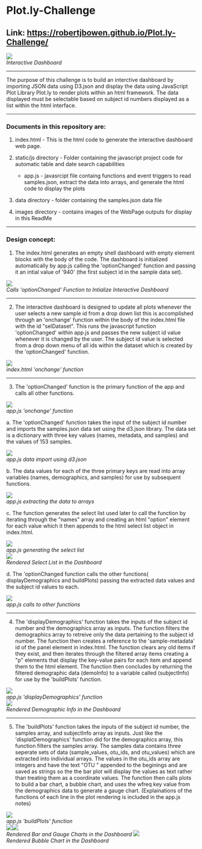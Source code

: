 # Plot.ly-Challenge

## Link: https://robertjbowen.github.io/Plot.ly-Challenge/

<p>
    <img src="https://github.com/robertjbowen/Plot.ly-Challenge/blob/main/images/Picture1.png"/>
    <br>
    <em>Interactive Dashboard</em>
</p>

***

The purpose of this challenge is to build an interctive dashboard by importing JSON data using D3.json and display the data using JavaScript Plot Library Plot.ly to render plots within an html framework. The data displayed must be selectable based on subject id numbers displayed as a list within the html interface.

***

### Documents in this repository are:

1. index.html - This is the html code to generate the interactive dashboard web page.


2. static/js directory - Folder containing the javascript project code for automatic table and date search capabilities
	
	* app.js - javasrcipt file containg functions and event triggers to read samples.json, extract the data into arrays, and generate the html code to display the plots 


3. data directory - folder containing the samples.json data file


4. images directory - contains images of the WebPage outputs for display in this ReadMe

***

### Design concept:

1. The index.html generates an empty shell dashboard with empty element blocks with the body of the code. The dashboard is initialized automatically by app.js calling the 'optionChanged' function and passing it an intial value of '940' (the first subject id in the sample data set).

<p>
    <img src="https://github.com/robertjbowen/Plot.ly-Challenge/blob/main/images/Picture7.png"/>
    <br>
    <em>Calls 'optionChanged' Function to Intialize Interactive Dashboard</em>
</p>

***
2. The interactive dashboard is designed to update all plots whenever the user selects a new sample id from a drop down list this is accomplished through an 'onchange' function within the body of the index.html file with the id "selDataset". This runs the javascript function 'optionChanged' within app.js and passes the new subject id value whenever it is changed by the user. The subject id value is selected from a drop down menu of all ids within the dataset which is created by the 'optionChanged' function.

<p>
    <img src="https://github.com/robertjbowen/Plot.ly-Challenge/blob/main/images/Picture13.png"/>
    <br>
    <em>index.html 'onchange' function</em>
</p>

***
3. The 'optionChanged' function is the primary function of the app and calls all other functions.

<p>
    <img src="https://github.com/robertjbowen/Plot.ly-Challenge/blob/main/images/Picture6.png"/>
    <br>
    <em>app.js 'onchange' function</em>
</p>

a. The 'optionChanged' function takes the input of the subject id number and imports the samples.json data set using the d3.json library. The data set is a dictionary with three key values (names, metadata, and samples) and the values of 153 samples. 

<p>
    <img src="https://github.com/robertjbowen/Plot.ly-Challenge/blob/main/images/Picture9.png"/>
    <br>
    <em>app.js data import using d3.json</em>
</p>

b. The data values for each of the three primary keys are read into array variables (names, demographics, and samples) for use by subsequent functions.

<p>
    <img src="https://github.com/robertjbowen/Plot.ly-Challenge/blob/main/images/Picture14.png"/>
    <br>
    <em>app.js extracting the data to arrays</em>
</p>

c. The function generates the select list used later to call the function by iterating through the "names" array and creating an html "option" element for each value which it then appends to the html select list object in index.html.

<p>
    <img src="https://github.com/robertjbowen/Plot.ly-Challenge/blob/main/images/Picture10.png"/>
    <br>
    <em>app.js generating the select list</em>
    <br>
    <img src="https://github.com/robertjbowen/Plot.ly-Challenge/blob/main/images/Picture2.png"/>
    <br>
    <em>Rendered Select List in the Dashboard</em>
</p>
  
d. The 'optionChanged function calls the other functions( displayDemographics and buildPlots) passing the extracted data values and the subject id values to each.

<p>
    <img src="https://github.com/robertjbowen/Plot.ly-Challenge/blob/main/images/Picture11.png"/>
    <br>
    <em>app.js calls to other functions</em>
</p>

***
4. The 'displayDemographics' function takes the inputs of the subject id number and the demographics array as inputs. The function filters the demographics array to retreive only the data pertaining to the subject id number. The function then creates a reference to the 'sample-metadata' id of the panel element in index.html. The function clears any old  items if they exist, and then iterates through the filtered array items creating a "p" elements that display the key-value pairs for each item and append them to the html element. The function then concludes by returning the filtered demographic data (demoInfo) to a variable called (subjectInfo) for use by the 'buildPlots' function.  

<p>
    <img src="https://github.com/robertjbowen/Plot.ly-Challenge/blob/main/images/Picture8.png"/>
    <br>
    <em>app.js 'displayDemographics' function</em>
    <br>
    <img src="https://github.com/robertjbowen/Plot.ly-Challenge/blob/main/images/Picture15.png"/>
    <br>
    <em>Rendered Demographic Info in the Dashboard</em>
</p>

***
5. The 'buildPlots' function takes the inputs of the subject id number, the samples array, and subjectInfo array as inputs. Just like the 'displatDemographics' function did for the demographics array, this function filters the samples array. The samples data contains three seperate sets of data (sample_values, otu_ids, and otu_values) which are extracted into individual arrays. The values in the otu_ids array are integers and have the text "OTU " appended to the beginings and are saved as strings so the the bar plot will display the values as text rather than treating them as a coordinate values. The function then calls plots to build a bar chart, a bubble chart, and uses the wfreq key value from the demographics data to generate a gauge chart. (Explainations of the functions of each line in the plot rendering is included in the app.js notes)

<p>
    <img src="https://github.com/robertjbowen/Plot.ly-Challenge/blob/main/images/Picture12.png"/>
    <br>
    <em>app.js 'buildPlots' function</em>
    <br>
    <img src="https://github.com/robertjbowen/Plot.ly-Challenge/blob/main/images/Picture3.png"/><img src="https://github.com/robertjbowen/Plot.ly-Challenge/blob/main/images/Picture5.png"/>
    <br>
    <em>Rendered Bar and Gauge Charts in the Dashboard</em>
    <img src="https://github.com/robertjbowen/Plot.ly-Challenge/blob/main/images/Picture4.png"/>
    <br>
    <em>Rendered Bubble Chart in the Dashboard</em>
</p>

